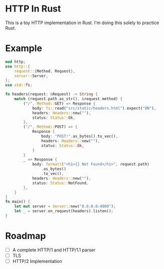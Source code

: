 # HTTP In Rust
This is a toy HTTP implementation in Rust. I'm doing this solely to practice Rust.

# Example
```rust
mod http;
use http::{
    request::{Method, Request},
    server::Server,
};
use std::fs;

fn headers(request: &Request) -> String {
    match (request.path.as_str(), &request.method) {
        ("/", Method::GET) => Response {
            body: fs::read("src/static/headers.html").expect("ON"),
            headers: Headers::new(""),
            status: Status::Ok,
        },
        ("/", Method::POST) => {
            Response {
                body: "POST!".as_bytes().to_vec(),
                headers: Headers::new(""),
                status: Status::Ok,
            }
        }
        _ => Response {
            body: format!("<h1>{} Not Found</h1>", request.path)
                .as_bytes()
                .to_vec(),
            headers: Headers::new(""),
            status: Status::NotFound,
        },
    }
}
fn main() {
    let mut server = Server::new("0.0.0.0:4000");
    let _ = server.on_request(headers).listen();
}
```

# Roadmap
- [ ] A complete HTTP/1 and HTTP/1.1 parser
- [ ] TLS
- [ ] HTTP/2 Implementation
